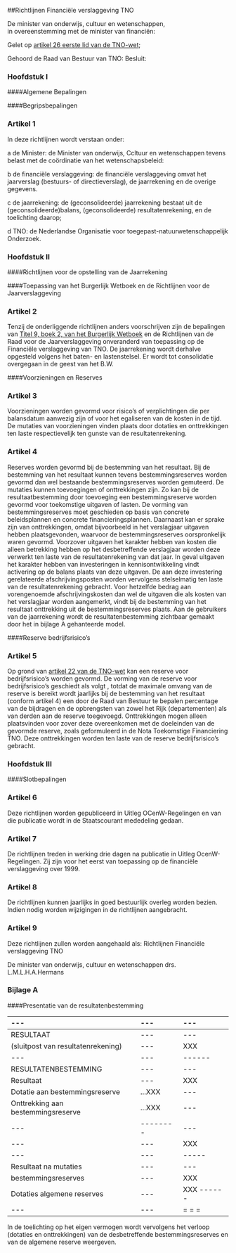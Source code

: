 <meta http-equiv='Content-Type' content='text/html; charset=utf-8' />

##Richtlijnen Financiële verslaggeving TNO

De minister van onderwijs, cultuur en wetenschappen,  
in overeenstemming met de minister van financiën:

Gelet op [artikel 26 eerste lid van de TNO-wet](../../../../../../wet/tno-wet/BWBR0003906/README.md);

Gehoord de Raad van Bestuur van TNO:
Besluit:     
### Hoofdstuk  I  

####Algemene Bepalingen

####Begripsbepalingen

### Artikel  1  

In deze richtlijnen wordt verstaan onder: 

a de Minister: de Minister van onderwijs, Ccltuur en wetenschappen tevens belast met de coördinatie van het wetenschapsbeleid:  

b de financiële verslaggeving: de financiële verslaggeving omvat het jaarverslag (bestuurs- of directieverslag), de jaarrekening en de overige gegevens.  

c de jaarrekening: de (geconsolideerde) jaarrekening bestaat uit de (geconsolideerde)balans, (geconsolideerde) resultatenrekening, en de toelichting daarop;  

d TNO: de Nederlandse Organisatie voor toegepast-natuurwetenschappelijk Onderzoek.    

### Hoofdstuk  II  

####Richtlijnen voor de opstelling van de Jaarrekening

####Toepassing van het Burgerlijk Wetboek en de Richtlijnen voor de Jaarverslaggeving

### Artikel  2  

Tenzij de onderliggende richtlijnen anders voorschrijven zijn de bepalingen van [Titel 9, boek 2, van het Burgerlijk Wetboek](../../../../../../wet/burgerlijk/wetboek/boek/2/BWBR0003045/README.md) en de Richtlijnen van de Raad voor de Jaarverslaggeving onveranderd van toepassing op de Financiële verslaggeving van TNO. De jaarrekening wordt derhalve opgesteld volgens het baten- en lastenstelsel. Er wordt tot consolidatie overgegaan in de geest van het B.W.  

####Voorzieningen en Reserves

### Artikel  3  

Voorzieningen worden gevormd voor risico’s of verplichtingen die per balansdatum aanwezig zijn of voor het egaliseren van de kosten in de tijd. De mutaties van voorzieningen vinden plaats door dotaties en onttrekkingen ten laste respectievelijk ten gunste van de resultatenrekening.  

### Artikel  4  

Reserves worden gevormd bij de bestemming van het resultaat. Bij de bestemming van het resultaat kunnen tevens bestemmingsreserves worden gevormd dan wel bestaande bestemmingsreserves worden gemuteerd. De mutaties kunnen toevoegingen of onttrekkingen zijn. Zo kan bij de resultaatbestemming door toevoeging een bestemmingsreserve worden gevormd voor toekomstige uitgaven of lasten. De vorming van bestemmingsreserves moet geschieden op basis van concrete beleidsplannen en concrete financieringsplannen. Daarnaast kan er sprake zijn van onttrekkingen, omdat bijvoorbeeld in het verslagjaar uitgaven hebben plaatsgevonden, waarvoor de bestemmingsreserves oorspronkelijk waren gevormd. Voorzover uitgaven het karakter hebben van kosten die alleen betrekking hebben op het desbetreffende verslagjaar worden deze verwerkt ten laste van de resultatenrekening van dat jaar. In geval uitgaven het karakter hebben van investeringen in kennisontwikkeling vindt activering op de balans plaats van deze uitgaven. De aan deze investering gerelateerde afschrijvingsposten worden vervolgens stelselmatig ten laste van de resultatenrekening gebracht. Voor hetzelfde bedrag aan vorengenoemde afschrijvingskosten dan wel de uitgaven die als kosten van het verslagjaar worden aangemerkt, vindt bij de bestemming van het resultaat onttrekking uit de bestemmingsreserves plaats. Aan de gebruikers van de jaarrekening wordt de resultatenbestemming zichtbaar gemaakt door het in bijlage A gehanteerde model.  

####Reserve bedrijfsrisico’s

### Artikel  5  

Op grond van [artikel 22 van de TNO-wet](../../../../../../wet/tno-wet/BWBR0003906/README.md) kan een reserve voor bedrijfsrisico’s worden gevormd. De vorming van de reserve voor bedrijfsrisico’s geschiedt als volgt , totdat de maximale omvang van de reserve is bereikt wordt jaarlijks bij de bestemming van het resultaat (conform artikel 4) een door de Raad van Bestuur te bepalen percentage van de bijdragen en de opbrengsten van zowel het Rijk (departementen) als van derden aan de reserve toegevoegd. Onttrekkingen mogen alleen plaatsvinden voor zover deze overeenkomen met de doeleinden van de gevormde reserve, zoals geformuleerd in de Nota Toekomstige Financiering TNO. Deze onttrekkingen worden ten laste van de reserve bedrijfsrisico’s gebracht.  

### Hoofdstuk  III  

####Slotbepalingen

### Artikel  6  

Deze richtlijnen worden gepubliceerd in Uitleg OCenW-Regelingen en van die publicatie wordt in de Staatscourant mededeling gedaan.  

### Artikel  7  

De richtlijnen treden in werking drie dagen na publicatie in Uitleg OcenW-Regelingen. Zij zijn voor het eerst van toepassing op de financiële verslaggeving over 1999.  

### Artikel  8  

De richtlijnen kunnen jaarlijks in goed bestuurlijk overleg worden bezien. Indien nodig worden wijzigingen in de richtlijnen aangebracht.  

### Artikel  9  

Deze richtlijnen zullen worden aangehaald als: Richtlijnen Financiële verslaggeving TNO  

De 
minister van onderwijs, cultuur en wetenschappen
drs. L.M.L.H.A.Hermans   

### Bijlage  A  

####Presentatie van de resultatenbestemming

| --- | --- | --- |
|:---|:---|:---|
| RESULTAAT  | --- | --- |
| (sluitpost van resultatenrekening)  | --- | XXX  |
| --- | --- | ------  |
| RESULTATENBESTEMMING  | --- | --- |
| Resultaat  | --- | XXX  |
| Dotatie aan bestemmingsreserve  | ...XXX  | --- |
| Onttrekking aan bestemmingsreserve  | ...XXX  | --- |
| --- | --------  | --- |
| --- | --- | XXX  |
| --- | --- | -----  |
| Resultaat na mutaties  | --- | --- |
| bestemmingsreserves  | --- | XXX  |
| Dotaties algemene reserves  | --- | XXX  ------  |
| --- | --- | = = =  |

In de toelichting op het eigen vermogen wordt vervolgens het verloop (dotaties en onttrekkingen) van de desbetreffende bestemmingsreserves en van de algemene reserve weergeven. 
